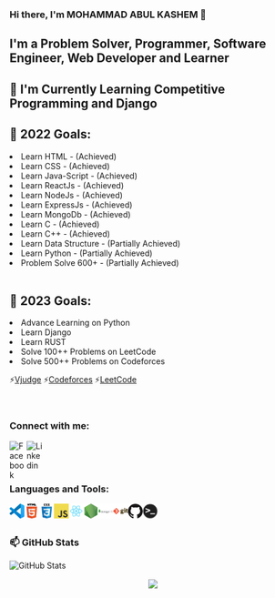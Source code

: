 ### Hi there, I'm MOHAMMAD ABUL KASHEM 👋


## I'm a Problem Solver, Programmer, Software Engineer, Web Developer and Learner



## 🌱 I'm Currently Learning Competitive Programming and Django



## 🥅 2022 Goals:
<li>Learn HTML - (Achieved)</li>
<li>Learn CSS - (Achieved)</li>
<li>Learn Java-Script - (Achieved)</li>
<li>Learn ReactJs - (Achieved)</li>
<li>Learn NodeJs - (Achieved)</li>
<li>Learn ExpressJs - (Achieved)</li>
<li>Learn MongoDb - (Achieved)</li>
<li>Learn C - (Achieved)</li>
<li>Learn C++ - (Achieved)</li>
<li>Learn Data Structure - (Partially Achieved)</li>
<li>Learn Python - (Partially Achieved)</li>
<li>Problem Solve 600+ - (Partially Achieved)</li>
<br/>

## 🥅 2023 Goals:
<li>Advance Learning on Python</li>
<li>Learn Django</li>
<li>Learn RUST</li>
<li>Solve 100++ Problems on LeetCode</li>
<li>Solve 500++ Problems on Codeforces</li>

⚡[Vjudge](https://vjudge.net/user/engrkashem)
⚡[Codeforces](https://codeforces.com/profile/engr.kashem)
⚡[LeetCode](https://leetcode.com/engrkashem/)
<br/>
<br/>
<br/>

### Connect with me:

[<img align="left"  width="30px" src="https://github.com/dmhendricks/signature-social-icons/blob/master/icons/round-flat-filled/35px/facebook.png" alt="Facebook"/>](https://www.facebook.com/ksmbd)

<a href="https://www.linkedin.com/in/mohammad-abul-kashem/">
    <img align="left"  width="32px" src="https://github.com/dmhendricks/signature-social-icons/blob/master/icons/round-flat-filled/35px/linkedin.png" alt="Linkedin"/>
</a>
<br/>
<br/>
<br/>

### Languages and Tools:

<img align="left" alt="Visual Studio Code" width="26px" src="https://raw.githubusercontent.com/github/explore/80688e429a7d4ef2fca1e82350fe8e3517d3494d/topics/visual-studio-code/visual-studio-code.png" />
<img align="left" alt="HTML5" width="26px" src="https://raw.githubusercontent.com/github/explore/80688e429a7d4ef2fca1e82350fe8e3517d3494d/topics/html/html.png" />
<img align="left" alt="CSS3" width="26px" src="https://raw.githubusercontent.com/github/explore/80688e429a7d4ef2fca1e82350fe8e3517d3494d/topics/css/css.png" />
<img align="left" alt="JavaScript" width="26px" src="https://raw.githubusercontent.com/github/explore/80688e429a7d4ef2fca1e82350fe8e3517d3494d/topics/javascript/javascript.png" />
<img align="left" alt="React" width="26px" src="https://raw.githubusercontent.com/github/explore/80688e429a7d4ef2fca1e82350fe8e3517d3494d/topics/react/react.png" />
<img align="left" alt="Node.js" width="26px" src="https://raw.githubusercontent.com/github/explore/80688e429a7d4ef2fca1e82350fe8e3517d3494d/topics/nodejs/nodejs.png" />
<img align="left" alt="MongoDB" width="26px" src="https://raw.githubusercontent.com/github/explore/80688e429a7d4ef2fca1e82350fe8e3517d3494d/topics/mongodb/mongodb.png" />
<img align="left" alt="Git" width="26px" src="https://raw.githubusercontent.com/github/explore/80688e429a7d4ef2fca1e82350fe8e3517d3494d/topics/git/git.png" />
<img align="left" alt="GitHub" width="26px" src="https://raw.githubusercontent.com/github/explore/78df643247d429f6cc873026c0622819ad797942/topics/github/github.png" />
<img align="left" alt="Terminal" width="26px" src="https://raw.githubusercontent.com/github/explore/80688e429a7d4ef2fca1e82350fe8e3517d3494d/topics/terminal/terminal.png" />

<br/> 
<br/> 

### 📫 GitHub Stats

![GitHub Stats](https://github-readme-stats.vercel.app/api?username=engrkashem&theme=radical)
<p align="center">
  <img align="center" src="https://github-readme-stats.vercel.app/api?username=engrkashem&theme=dark&hide_border=false&include_all_commits=false&count_private=false"/>
</p>

<!--
**engrkashem/engrkashem** is a ✨ _special_ ✨ repository because its `README.md` (this file) appears on your GitHub profile.

Here are some ideas to get you started:

- 🔭 I’m currently working on ...
- 🌱 I’m currently learning ...
- 👯 I’m looking to collaborate on ...
- 🤔 I’m looking for help with ...
- 💬 Ask me about ...
- 📫 How to reach me: ...
- 😄 Pronouns: ...
- ⚡ Fun fact: ...
-->
